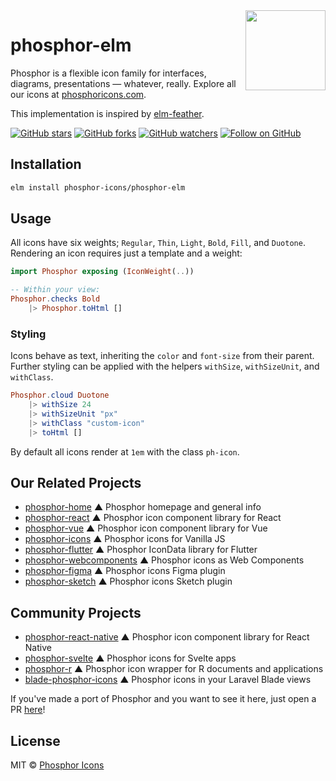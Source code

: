 <img src="/meta/phosphor-mark-tight-yellow.png" width="128" align="right" />

# phosphor-elm

Phosphor is a flexible icon family for interfaces, diagrams, presentations — whatever, really. Explore all our icons at [phosphoricons.com](https://phosphoricons.com).

This implementation is inspired by [elm-feather](https://package.elm-lang.org/packages/1602/elm-feather/latest).

[![GitHub stars](https://img.shields.io/github/stars/phosphor-icons/phosphor-elm?style=flat-square&label=Star)](https://github.com/phosphor-icons/phosphor-elm)
[![GitHub forks](https://img.shields.io/github/forks/phosphor-icons/phosphor-elm?style=flat-square&label=Fork)](https://github.com/phosphor-icons/phosphor-elm/fork)
[![GitHub watchers](https://img.shields.io/github/watchers/phosphor-icons/phosphor-elm?style=flat-square&label=Watch)](https://github.com/phosphor-icons/phosphor-elm)
[![Follow on GitHub](https://img.shields.io/github/followers/rektdeckard?style=flat-square&label=Follow)](https://github.com/rektdeckard)

## Installation

```bash
elm install phosphor-icons/phosphor-elm
```

## Usage

All icons have six weights; `Regular`, `Thin`, `Light`, `Bold`, `Fill`, and `Duotone`. Rendering an icon requires just a template and a weight:

```elm
import Phosphor exposing (IconWeight(..))

-- Within your view:
Phosphor.checks Bold
    |> Phosphor.toHtml []
```

### Styling

Icons behave as text, inheriting the `color` and `font-size` from their parent. Further styling can be applied with the helpers `withSize`, `withSizeUnit`, and `withClass`.

```elm
Phosphor.cloud Duotone
    |> withSize 24
    |> withSizeUnit "px"
    |> withClass "custom-icon"
    |> toHtml []
```

By default all icons render at `1em` with the class `ph-icon`.

## Our Related Projects

- [phosphor-home](https://github.com/phosphor-icons/phosphor-home) ▲ Phosphor homepage and general info
- [phosphor-react](https://github.com/phosphor-icons/phosphor-react) ▲ Phosphor icon component library for React
- [phosphor-vue](https://github.com/phosphor-icons/phosphor-vue) ▲ Phosphor icon component library for Vue
- [phosphor-icons](https://github.com/phosphor-icons/phosphor-icons) ▲ Phosphor icons for Vanilla JS
- [phosphor-flutter](https://github.com/phosphor-icons/phosphor-flutter) ▲ Phosphor IconData library for Flutter
- [phosphor-webcomponents](https://github.com/phosphor-icons/phosphor-webcomponents) ▲ Phosphor icons as Web Components
- [phosphor-figma](https://github.com/phosphor-icons/phosphor-figma) ▲ Phosphor icons Figma plugin
- [phosphor-sketch](https://github.com/phosphor-icons/phosphor-sketch) ▲ Phosphor icons Sketch plugin

## Community Projects

- [phosphor-react-native](https://github.com/duongdev/phosphor-react-native) ▲ Phosphor icon component library for React Native
- [phosphor-svelte](https://github.com/haruaki07/phosphor-svelte) ▲ Phosphor icons for Svelte apps
- [phosphor-r](https://github.com/dreamRs/phosphoricons) ▲ Phosphor icon wrapper for R documents and applications
- [blade-phosphor-icons](https://github.com/codeat3/blade-phosphor-icons) ▲ Phosphor icons in your Laravel Blade views

If you've made a port of Phosphor and you want to see it here, just open a PR [here](https://github.com/phosphor-icons/phosphor-home)!

## License

MIT © [Phosphor Icons](https://github.com/phosphor-icons)
